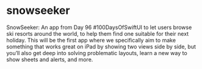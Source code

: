 # snowseeker
SnowSeeker: An app from Day 96 #100DaysOfSwiftUI to let users browse ski resorts around the world, to help them find one suitable for their next holiday.  This will be the first app where we specifically aim to make something that works great on iPad by showing two views side by side, but you’ll also get deep into solving problematic layouts, learn a new way to show sheets and alerts, and more.
